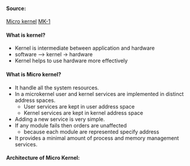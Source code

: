 #### Source:

[Micro kernel](https://www.geeksforgeeks.org/microkernel-in-operating-systems/)
[MK-1](https://www.javatpoint.com/microkernel-in-operating-system)


#### What is kernel?

* Kernel is intermediate between application and hardware
* software --> kernel -> hardware
* Kernel helps to use hardware more effectively

#### What is Micro kernel?

* It handle all the system resources. 
* In a microkernel user and kernel services are implemented in distinct address spaces.
	* User services are kept in user address space
	* Kernel services are kept in kernel address space
* Adding a new service is very simple.
* If any module fails then orders are unaffected
	* because each module are represented specify address
* It provides a minimal amount of process and memory management services.

#### Architecture of Micro Kernel:
